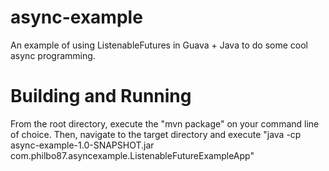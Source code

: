 # async-example
An example of using ListenableFutures in Guava + Java to do some cool async programming.

# Building and Running
From the root directory, execute the "mvn package" on your command line of choice.
Then, navigate to the target directory and execute "java -cp async-example-1.0-SNAPSHOT.jar com.philbo87.asyncexample.ListenableFutureExampleApp"
